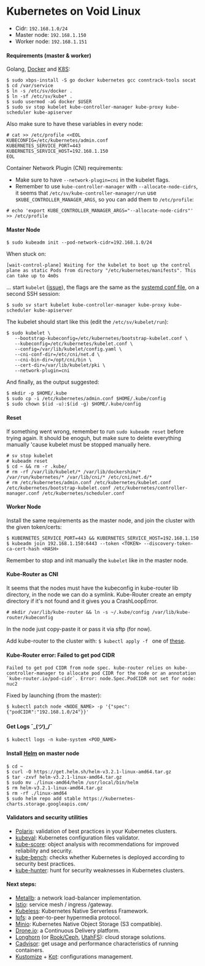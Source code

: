 # Kubernetes on Void Linux

- Cidr: `192.168.1.0/24`
- Master node: `192.168.1.150`
- Worker node: `192.168.1.151`

#### Requirements (master & worker)

Golang, [Docker](https://wiki.voidlinux.org/Docker) and [K8S](https://wiki.voidlinux.org/Kubernetes):

```console
$ sudo xbps-install -S go docker kubernetes gcc conntrack-tools socat
$ cd /var/service
$ ln -s /etc/sv/docker .
$ ln -sf /etc/sv/kube* .
$ sudo usermod -aG docker $USER
$ sudo sv stop kubelet kube-controller-manager kube-proxy kube-scheduler kube-apiserver
```

Also make sure to have these variables in every node:
```console
# cat >> /etc/profile <<EOL
KUBECONFIG=/etc/kubernetes/admin.conf
KUBERNETES_SERVICE_PORT=443
KUBERNETES_SERVICE_HOST=192.168.1.150
EOL
```

Container Network Plugin (CNI) requirements:

- Make sure to have `--network-plugin=cni` in the kubelet flags.
- Remember to use `kube-controller-manager` with `--allocate-node-cidrs`, it seems that `/etc/sv/kube-controller-manager/run` use `$KUBE_CONTROLLER_MANAGER_ARGS`, so you can add them to `/etc/profile`:

```console
# echo 'export KUBE_CONTROLLER_MANAGER_ARGS="--allocate-node-cidrs"' >> /etc/profile
```

#### Master Node

```console
$ sudo kubeadm init --pod-network-cidr=192.168.1.0/24
```

When stuck on:
```
[wait-control-plane] Waiting for the kubelet to boot up the control plane as static Pods from directory "/etc/kubernetes/manifests". This can take up to 4m0s
```

... start `kubelet` ([issue](https://github.com/kubernetes/kubeadm/issues/1295#issuecomment-603582361)), the flags are the same as the [systemd conf file](https://github.com/kubernetes/release/blob/master/cmd/kubepkg/templates/latest/deb/kubeadm/10-kubeadm.conf), on a second SSH session:

```console
$ sudo sv start kubelet kube-controller-manager kube-proxy kube-scheduler kube-apiserver
```

The kubelet should start like this (edit the `/etc/sv/kubelet/run`):

```console
$ sudo kubelet \
   --bootstrap-kubeconfig=/etc/kubernetes/bootstrap-kubelet.conf \
   --kubeconfig=/etc/kubernetes/kubelet.conf \
   --config=/var/lib/kubelet/config.yaml \
   --cni-conf-dir=/etc/cni/net.d \
   --cni-bin-dir=/opt/cni/bin \
   --cert-dir=/var/lib/kubelet/pki \
   --network-plugin=cni
```

And finally, as the output suggested:

```console
$ mkdir -p $HOME/.kube
$ sudo cp -i /etc/kubernetes/admin.conf $HOME/.kube/config
$ sudo chown $(id -u):$(id -g) $HOME/.kube/config
```

#### Reset

If something went wrong, remember to run `sudo kubeadm reset` before trying again. It should be enoguh, but make sure to delete everything manually 'cause kubelet must be stopped manually here.

```console
# sv stop kubelet
# kubeadm reset
$ cd ~ && rm -r .kube/
# rm -rf /var/lib/kubelet/* /var/lib/dockershim/* /var/run/kubernetes/* /var/lib/cni/* /etc/cni/net.d/*
# rm /etc/kubernetes/admin.conf /etc/kubernetes/kubelet.conf /etc/kubernetes/bootstrap-kubelet.conf /etc/kubernetes/controller-manager.conf /etc/kubernetes/scheduler.conf
```

#### Worker Node

Install the same requirements as the master node, and join the cluster with the given token/certs:

```console
$ KUBERNETES_SERVICE_PORT=443 && KUBERNETES_SERVICE_HOST=192.168.1.150
$ kubeadm join 192.168.1.150:6443 --token <TOKEN> --discovery-token-ca-cert-hash <HASH>
```

Remember to stop and init manually the `kubelet` like in the master node.

#### Kube-Router as CNI

It seems that the nodes must have the kubeconfig in kube-router lib directory, in the node we can do a symlink.
Kube-Router create an empty directory if it's not found and it gives you a CrashLoopError.

```console
# mkdir /var/lib/kube-router && ln -s ~/.kube/config /var/lib/kube-router/kubeconfig
```

In the node just copy-paste it or pass it via sftp (for now).

Add kube-router to the cluster with: `$ kubectl apply -f ` one of [these](https://github.com/cloudnativelabs/kube-router/tree/master/daemonset).

#### Kube-Router error: Failed to get pod CIDR
```
Failed to get pod CIDR from node spec. kube-router relies on kube-controller-manager to allocate pod CIDR for the node or an annotation `kube-router.io/pod-cidr`. Error: node.Spec.PodCIDR not set for node: nuc2
```

Fixed by launching (from the master):

```console
$ kubectl patch node <NODE_NAME> -p '{"spec":{"podCIDR":"192.168.1.0/24"}}'
```

#### Get Logs ¯\_(ツ)_/¯

```console
$ kubectl logs -n kube-system <POD_NAME>
```

#### Install [Helm](https://helm.sh/docs/intro/install/) on master node

```console
$ cd ~
$ curl -O https://get.helm.sh/helm-v3.2.1-linux-amd64.tar.gz
$ tar -zxvf helm-v3.2.1-linux-amd64.tar.gz
$ sudo mv ./linux-amd64/helm /usr/local/bin/helm
$ rm helm-v3.2.1-linux-amd64.tar.gz
$ rm -rf ./linux-amd64
$ sudo helm repo add stable https://kubernetes-charts.storage.googleapis.com/
```

#### Validators and security utilities

- [Polaris](https://github.com/FairwindsOps/polaris): validation of best practices in your Kubernetes clusters.
- [kubeval](https://github.com/instrumenta/kubeval): Kubernetes configuration files validator.
- [kube-score](https://github.com/zegl/kube-score): object analysis with recommendations for improved reliability and security.
- [kube-bench](https://github.com/aquasecurity/kube-bench): checks whether Kubernetes is deployed according to security best practices.
- [kube-hunter](https://github.com/aquasecurity/kube-hunter): hunt for security weaknesses in Kubernetes clusters.

#### Next steps:

- [Metallb](https://metallb.universe.tf/installation/): a network load-balancer implementation.
- [Istio](https://istio.io/latest/docs/): service mesh / ingress /gateway.
- [Kubeless](https://kubeless.io/docs/quick-start/): Kubernetes Native Serverless Framework.
- [Ipfs](https://cluster.ipfs.io/documentation/guides/k8s/): a peer-to-peer hypermedia protocol.
- [Minio](https://docs.min.io/docs/deploy-minio-on-kubernetes.html): Kubernetes Native Object Storage (S3 compatible).
- [Drone.io](https://docs.drone.io/runner/kubernetes/overview/): a Continuous Delivery platform.
- [Longhorn](https://github.com/longhorn/longhorn) (or [Rook/Ceph](https://rook.io/docs/rook/v1.3/ceph-storage.html), [UtahFS](https://github.com/cloudflare/utahfs)): cloud storage solutions. 
- [Cadvisor](https://github.com/google/cadvisor): get usage and performance characteristics of running containers.
- [Kustomize](https://kubernetes-sigs.github.io/kustomize/guides/offtheshelf/) + [Kpt](https://googlecontainertools.github.io/kpt/guides/ecosystem/): configurations management.
